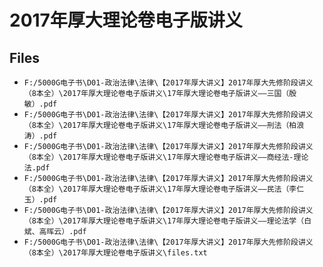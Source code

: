 # 2017年厚大理论卷电子版讲义

## Files

- `F:/5000G电子书\D01-政治法律\法律\【2017年厚大讲义】2017年厚大先修阶段讲义（8本全）\2017年厚大理论卷电子版讲义\17年厚大理论卷电子版讲义——三国（殷敏）.pdf`
- `F:/5000G电子书\D01-政治法律\法律\【2017年厚大讲义】2017年厚大先修阶段讲义（8本全）\2017年厚大理论卷电子版讲义\17年厚大理论卷电子版讲义——刑法（柏浪涛）.pdf`
- `F:/5000G电子书\D01-政治法律\法律\【2017年厚大讲义】2017年厚大先修阶段讲义（8本全）\2017年厚大理论卷电子版讲义\17年厚大理论卷电子版讲义——商经法-理论法.pdf`
- `F:/5000G电子书\D01-政治法律\法律\【2017年厚大讲义】2017年厚大先修阶段讲义（8本全）\2017年厚大理论卷电子版讲义\17年厚大理论卷电子版讲义——民法（李仁玉）.pdf`
- `F:/5000G电子书\D01-政治法律\法律\【2017年厚大讲义】2017年厚大先修阶段讲义（8本全）\2017年厚大理论卷电子版讲义\17年厚大理论卷电子版讲义——理论法学（白斌、高晖云）.pdf`
- `F:/5000G电子书\D01-政治法律\法律\【2017年厚大讲义】2017年厚大先修阶段讲义（8本全）\2017年厚大理论卷电子版讲义\files.txt`
